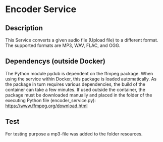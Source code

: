 # Encoder Service

## Description

This Service converts a given audio file (Upload file) to a different format. The supported formats are MP3, WAV, FLAC, and OGG.


## Dependencys (outside Docker)
The Python module pydub is dependent on the ffmpeg package. When using the service within Docker, this package is loaded automatically. As the package in turn requires various dependencies, the build of the container can take a few minutes.
If used outside the container, the package must be downloaded manually and placed in the folder of the executing Python file (encoder_service.py):
https://www.ffmpeg.org/download.html


## Test

For testing purpose a mp3-file was added to the folder resources.

